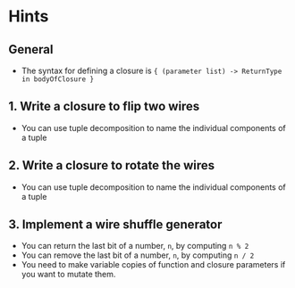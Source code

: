 # Hints

## General

- The syntax for defining a closure is `{ (parameter list) -> ReturnType in bodyOfClosure }`

## 1. Write a closure to flip two wires

- You can use tuple decomposition to name the individual components of a tuple

## 2. Write a closure to rotate the wires

- You can use tuple decomposition to name the individual components of a tuple

## 3. Implement a wire shuffle generator

- You can return the last bit of a number, `n`, by computing `n % 2`
- You can remove the last bit of a number, `n`, by computing `n / 2`
- You need to make variable copies of function and closure parameters if you want to mutate them.

